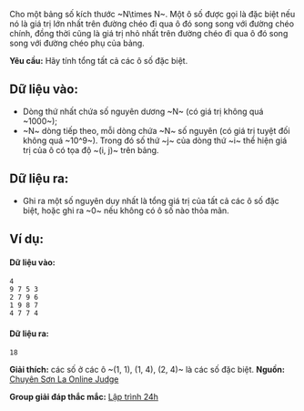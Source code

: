 Cho một bảng số kích thước ~N\times N~. Một ô số được gọi là đặc biệt nếu nó là giá trị lớn nhất trên đường chéo đi qua ô đó song song với đường chéo chính, đồng thời cũng là giá trị nhỏ nhất trên đường chéo đi qua ô đó song song với đường chéo phụ của bảng.

**Yêu cầu:** Hãy tính tổng tất cả các ô số đặc biệt.

## Dữ liệu vào:
- Dòng thứ nhất chứa số nguyên dương ~N~ (có giá trị không quá ~1000~);
- ~N~ dòng tiếp theo, mỗi dòng chứa ~N~ số nguyên (có giá trị tuyệt đối không quá ~10^9~). Trong đó số thứ ~j~ của dòng thứ ~i~ thể hiện giá trị của ô có tọa độ ~(i, j)~ trên bảng.

## Dữ liệu ra:
- Ghi ra một số nguyên duy nhất là tổng giá trị của tất cả các ô số đặc biệt, hoặc ghi ra ~0~ nếu không có ô số nào thỏa mãn.

## Ví dụ:
#### Dữ liệu vào:
```
4
9 7 5 3
2 7 9 6
1 9 8 7
4 7 7 4
```

#### Dữ liệu ra:
```
18
```

**Giải thích:** các số ở các ô ~(1, 1), (1, 4), (2, 4)~ là các số đặc biệt.
**Nguồn:** [Chuyên Sơn La Online Judge](http://csloj.ddns.net/)

**Group giải đáp thắc mắc:** [Lập trình 24h](https://www.facebook.com/groups/1386904321519984)